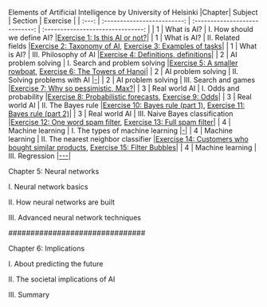 Elements of Artificial Intelligence by University of Helsinki
|Chapter|            Subject          |           Section             |                Exercise              |
| :---: | :-------------------------: | :----------------------------: | :-------------------------------: |
|   1   |         What is AI?         |   I. How should we define AI? |[Exercise 1: Is this AI or not?](/Exercise01-IsThisAIorNot.txt)| 
|   1   |         What is AI?         |   II. Related fields          |[Exercise 2: Taxonomy of AI](/Exercise02-TaxonomyOfAI.txt), [Exercise 3: Examples of tasks](/Exercise03-ExamplesOfTasks.txt)| 
|   1   |         What is AI?         |   III. Philosophy of AI       |[Exercise 4: Definitions, definitions](/Exercise04-DefinitionsDefinitions.txt)| 
|   2   |         AI problem solving        |  I. Search and problem solving |[Exercise 5: A smaller rowboat](/Exercise05-A-SmallerRowboat.txt), [Exercise 6: The Towers of Hanoi](/Exercise06-TheTowersOfHanoi.txt)| 
|   2   |         AI problem solving         |   II. Solving problems with AI |[-](https://github.com/arslanugur/)|
|   2   |         AI problem solving         |   III. Search and games |[Exercise 7: Why so pessimistic, Max?](/Exercise07-WhySoPessimistic%2CMax.txt)|
|   3   |         Real world AI         |   I. Odds and probability |[Exercise 8: Probabilistic forecasts](/Exercise08-ProbabilisticForecasts.txt), [Exercise 9: Odds](/Exercise09-Odds.txt)| 
|   3   |         Real world AI         |   II. The Bayes rule      |[Exercise 10: Bayes rule (part 1)](/Exercise10-BayesRule1.txt), [Exercise 11: Bayes rule (part 2)](/Exercise11-BayesRule2.txt)| 
|   3   |         Real world AI         |   III. Naive Bayes classification |[Exercise 12: One word spam filter](/Exercise12-OneWordSpamFilter.txt), [Exercise 13: Full spam filter](/Exercise13-FullSpamFilter.txt)| 
|   4   |         Machine learning     |   I. The types of machine learning |[-](https://github.com.7arslanugur)| 
|   4   |         Machine learning     |   II. The nearest neighbor classifier |[Exercise 14: Customers who bought similar products](/Exercise14-CustomersWhoBoughtSimilarProducts.md), [Exercise 15: Filter Bubbles](/Exercise15-FilterBubbles.txt)| 
|   4   |         Machine learning     |   III. Regression |[---](/Exercise01-IsThisAIorNot.txt)| 



Chapter 5: Neural networks

I. Neural network basics

II. How neural networks are built

III. Advanced neural network techniques

###############################

Chapter 6: Implications

I. About predicting the future

II. The societal implications of AI

III. Summary
